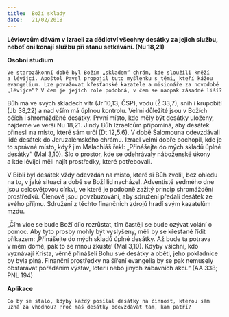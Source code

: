 ```yaml
---
title:  Boží sklady
date:   21/02/2018
---
```


**Léviovcům dávám v Izraeli za dědictví všechny desátky za jejich službu, neboť oni konají službu při stanu setkávání. (Nu 18,21)** 

**Osobní studium** 

`Ve starozákonní době byl Božím „skladem“ chrám, kde sloužili kněží a lévijci. Apoštol Pavel propojil tuto myšlenku s těmi, kteří kážou evangelium. Lze považovat křesťanské kazatele a misionáře za novodobé „lévijce“? V čem je jejich role podobná, v čem se naopak zásadně liší?` 

Bůh má ve svých skladech vítr (Jr 10,13; ČSP), vodu (Ž 33,7), sníh i krupobití (Jb 38,22) a nad vším má úplnou kontrolu. Velmi důležité jsou v Božích očích i shromážděné desátky. První místo, kde měly být desátky uloženy, najdeme ve verši Nu 18,21. Jindy Bůh Izraelcům připomíná, aby desátek přinesli na místo, které sám určí (Dt 12,5.6). V době Šalomouna odevzdávali lidé desátek do Jeruzalémského chrámu. Izrael velmi dobře pochopil, kde je to správné místo, když jim Malachiáš řekl: „Přinášejte do mých skladů úplné desátky“ (Mal 3,10). Šlo o prostor, kde se odehrávaly náboženské úkony a kde lévijci měli najít prostředky, které potřebovali. 

V Bibli byl desátek vždy odevzdán na místo, které si Bůh zvolil, bez ohledu na to, v jaké situaci a době se Boží lid nacházel. Adventisté sedmého dne jsou celosvětovou církví, ve které je podobně zažitý princip shromáždění prostředků. Členové jsou povzbuzováni, aby sdružení předali desátek ze svého příjmu. Sdružení z těchto finančních zdrojů hradí svým kazatelům mzdu.

„Čím více se bude Boží dílo rozrůstat, tím častěji se bude ozývat volání o pomoc. Aby tyto prosby mohly být vyslyšeny, měli by se křesťané řídit příkazem: ‚Přinášejte do mých skladů úplné desátky. Až bude ta potrava v mém domě, pak to se mnou zkuste‘ (Mal 3,10). Kdyby všichni, kdo vyznávají Krista, věrně přinášeli Bohu své desátky a oběti, jeho pokladnice by byla plná. Finanční prostředky na šíření evangelia by se pak nemusely obstarávat pořádáním výstav, loterií nebo jiných zábavních akcí.“ (AA 338; PNL 194) 

**Aplikace** 

`Co by se stalo, kdyby každý posílal desátky na činnost, kterou sám uzná za vhodnou? Proč máš desátky odevzdávat tam, kam patří?`